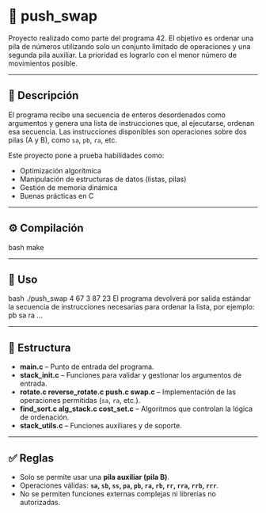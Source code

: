 # 🔢 push_swap

Proyecto realizado como parte del programa 42. El objetivo es ordenar una pila de números utilizando solo un conjunto limitado de operaciones y una segunda pila auxiliar. La prioridad es lograrlo con el menor número de movimientos posible.

---

## 🧠 Descripción

El programa recibe una secuencia de enteros desordenados como argumentos y genera una lista de instrucciones que, al ejecutarse, ordenan esa secuencia. Las instrucciones disponibles son operaciones sobre dos pilas (A y B), como `sa`, `pb`, `ra`, etc.

Este proyecto pone a prueba habilidades como:
- Optimización algorítmica
- Manipulación de estructuras de datos (listas, pilas)
- Gestión de memoria dinámica
- Buenas prácticas en C

---

## ⚙️ Compilación

bash
make

---

## 🚀 Uso

bash
./push_swap 4 67 3 87 23
El programa devolverá por salida estándar la secuencia de instrucciones necesarias para ordenar la lista, por ejemplo:
pb
sa
ra
...

---

## 📁 Estructura

- **main.c** – Punto de entrada del programa.  
- **stack_init.c** – Funciones para validar y gestionar los argumentos de entrada.  
- **rotate.c reverse_rotate.c push.c swap.c** – Implementación de las operaciones permitidas (`sa`, `ra`, etc.).  
- **find_sort.c alg_stack.c cost_set.c** – Algoritmos que controlan la lógica de ordenación.  
- **stack_utils.c** – Funciones auxiliares y de soporte.  

---

## ✅ Reglas

- Solo se permite usar una **pila auxiliar (pila B)**.  
- Operaciones válidas: **`sa`, `sb`, `ss`, `pa`, `pb`, `ra`, `rb`, `rr`, `rra`, `rrb`, `rrr`**.  
- No se permiten funciones externas complejas ni librerías no autorizadas.
